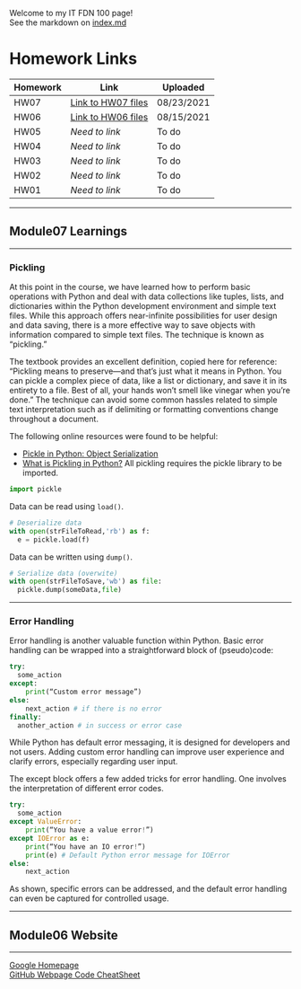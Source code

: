 Welcome to my IT FDN 100 page!
<br>See the markdown on [index.md](https://github.com/rblake50/IntroToProg-Python/blob/main/docs/index.md)
# Homework Links
|Homework|Link|Uploaded|
|---|---|---|
|HW07|[Link to HW07 files](https://github.com/rblake50/IntroToProg-Python/tree/main/HW07)|08/23/2021|
|HW06|[Link to HW06 files](https://github.com/rblake50/IntroToProg-Python/tree/main/HW06)|08/15/2021|
|HW05|*Need to link*|To do|
|HW04|*Need to link*|To do|
|HW03|*Need to link*|To do|
|HW02|*Need to link*|To do|
|HW01|*Need to link*|To do|
***
## Module07 Learnings
***
### Pickling
At this point in the course, we have learned how to perform basic operations with Python and deal with data collections like tuples, lists, and dictionaries within the Python development environment and simple text files. While this approach offers near-infinite possibilities for user design and data saving, there is a more effective way to save objects with information compared to simple text files. The technique is known as “pickling.”

The textbook provides an excellent definition, copied here for reference: “Pickling means to preserve—and that’s just what it means in Python. You can pickle a complex piece of data, like a list or dictionary, and save it in its entirety to a file. Best of all, your hands won’t smell like vinegar when you’re done.” The technique can avoid some common hassles related to simple text interpretation such as if delimiting or formatting conventions change throughout a document.

The following online resources were found to be helpful:

* [Pickle in Python: Object Serialization](https://www.datacamp.com/community/tutorials/pickle-python-tutorial)
* [What is Pickling in Python?](https://www.afternerd.com/blog/python-pickle/)
All pickling requires the pickle library to be imported.
```python
import pickle
```
Data can be read using `load()`.
```python
# Deserialize data
with open(strFileToRead,'rb') as f:
  e = pickle.load(f)
```
Data can be written using `dump()`.
```python
# Serialize data (overwite)
with open(strFileToSave,'wb') as file:
  pickle.dump(someData,file)
```
***
### Error Handling
Error handling is another valuable function within Python. Basic error handling can be wrapped into a straightforward block of (pseudo)code:

```python
try:
  some_action
except:
	print(“Custom error message”)
else:
	next_action # if there is no error
finally:
  another_action # in success or error case
```
While Python has default error messaging, it is designed for developers and not users. Adding custom error handling can improve user experience and clarify errors, especially regarding user input.

The except block offers a few added tricks for error handling. One involves the interpretation of different error codes.
```python
try:
  some_action
except ValueError:
	print(“You have a value error!”)
except IOError as e:
	print(“You have an IO error!”)
	print(e) # Default Python error message for IOError
else:
	next_action
```
As shown, specific errors can be addressed, and the default error handling can even be captured for controlled usage.
***
## Module06 Website
***
[Google Homepage](https://www.google.com "Google's Homepage")
<br>[GitHub Webpage Code CheatSheet](https://github.com/adam-p/markdown-here/wiki/Markdown-Cheatsheet)
